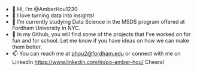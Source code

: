 - 👋 Hi, I’m @AmberHou1230
- 👀 I love turning data into insights!
- 🌱 I’m currently studying Data Science in the MSDS program offered at Fordham University in NYC.
- 💞️ In my Github, you will find some of the projects that I've worked on for fun and for school. Let me know if you have ideas on how we can make them better. 
- 📫 You can reach me at phou2@fordham.edu or connect with me on LinkedIn https://www.linkedin.com/in/po-amber-hou/
Cheers!

<!---
AmberHou1230/AmberHou1230 is a ✨ special ✨ repository because its `README.md` (this file) appears on your GitHub profile.
You can click the Preview link to take a look at your changes.
--->
